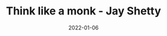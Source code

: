 ---
title: "Think like a monk - Jay Shetty"
description: "Book for step by step guide to think like a monk."
publishDate: "2022-01-11"
date: "2022-01-06"
tags: ["monk", "think", "Jay Shetty"]
draft: true
categories: ["books"]
---